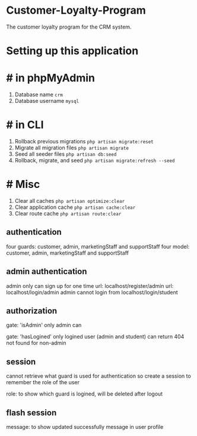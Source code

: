 # Customer-Loyalty-Program

The customer loyalty program for the CRM system.

# Setting up this application

# # in phpMyAdmin

1. Database name `crm`
2. Database username `mysql`

# # in CLI

1. Rollback previous migrations `php artisan migrate:reset`
2. Migrate all migration files `php artisan migrate`
3. Seed all seeder files `php artisan db:seed`
4. Rollback, migrate, and seed `php artisan migrate:refresh --seed`

# # Misc

1. Clear all caches `php artisan optimize:clear`
2. Clear application cache `php artisan cache:clear`
3. Clear route cache `php artisan route:clear`

## authentication

four guards: customer, admin, marketingStaff and supportStaff
four model: customer, admin, marketingStaff and supportStaff

## admin authentication

admin only can sign up for one time
url: localhost/register/admin
url: localhost/login/admin
admin cannot login from localhost/login/student

## authorization

gate: 'isAdmin'
only admin can

gate: 'hasLogined'
only logined user (admin and student) can
return 404 not found for non-admin

## session

cannot retrieve what guard is used for authentication
so create a session to remember the role of the user

role: to show which guard is logined, will be deleted after logout

## flash session

message: to show updated successfully message in user profile
